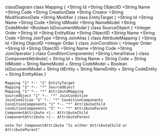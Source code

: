 classDiagram
    class Mapping {
        +String Id
        +String ObjectID
        +String Name
        +String Code
        +String CreationDate
        +String Creator
        +String ModificationDate
        +String Modifier
    }
    class EntityTarget {
        +String Id
        +String Name
        +String Code
        +String IdModel
        +String NameModel
        +String CodeModel
        +Boolean IsDocumentModel
    }
        class SourceObject {
        +Integer Order
        +String Id
        +String EntityAlias
        +String ObjectID
        +String Name
        +String Code
        +String JoinType
        +String JoinAlias
    }
    class AttributeMapping {
        +String Id
        +String ObjectID
        +Integer Order
    }
    class JoinCondition {
        +Integer Order
        +String Id
        +String ObjectID
        +String Name
        +String Code
        +String JoinOperator
    }
    class ConditionComponents{
        +String LiteralValue
    }
    class ComponentAttribute{
        + String Id
        + String Name
        + String Code
        + String IdModel
        + String NameModel
        + String CodeModel
        + Boolean IsDocumentModel
        + String IdEntity
        + String NameEntity
        + String CodeEntity
        + String EntityAlias
    }
    
    Mapping "1" *-- "1" EntityTarget
    Mapping "1" *-- "*" SourceObject
    Mapping "1" *-- "*" AttributeMapping
    SourceObject "1" *-- "*" JoinCondition
    JoinCondition "1" *-- "*" ConditionComponents
    ConditionComponents "1" *-- "*" AttributeChild
    ConditionComponents "1" *-- "*" AttributeParent
    ComponentAttribute <|-- AttributeChild
    ComponentAttribute <|-- AttributeParent

    note for ComponentAttribute "Is either AttributeChild or AttributeParent"